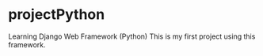 # projectPython
Learning Django Web Framework (Python)
This is my first project using this framework.
